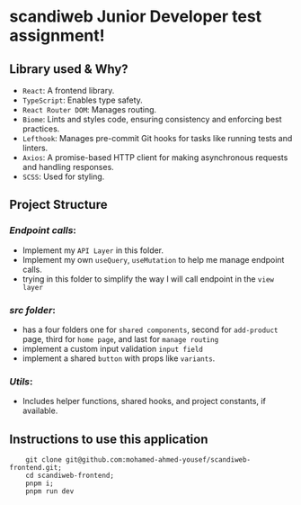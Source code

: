 # scandiweb Junior Developer test assignment!

## Library used & Why?

- `React`: A frontend library.
- `TypeScript`: Enables type safety.
- `React Router DOM`: Manages routing.
- `Biome`: Lints and styles code, ensuring consistency and enforcing best practices.
- `Lefthook`: Manages pre-commit Git hooks for tasks like running tests and linters.
- `Axios`: A promise-based HTTP client for making asynchronous requests and handling responses.
- `SCSS`: Used for styling.

## Project Structure

### *Endpoint calls*:
- Implement my `API Layer` in this folder.
- Implement my own `useQuery`, `useMutation` to help me manage endpoint calls.
- trying in this folder to simplify the way I will call endpoint in the `view layer`

### *src folder*:
- has a four folders one for `shared components`, second for `add-product` page, third for `home page`, and last for `manage routing`
- implement a custom input validation `input field`
- implement a shared `button` with props like `variants`.

### *Utils*:
- Includes helper functions, shared hooks, and project constants, if available.

## Instructions to use this application
```shell
    git clone git@github.com:mohamed-ahmed-yousef/scandiweb-frontend.git;
    cd scandiweb-frontend;
    pnpm i;
    pnpm run dev
```

